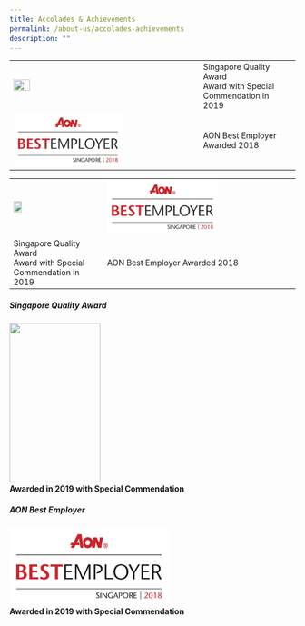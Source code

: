 ```yaml
---
title: Accolades & Achievements
permalink: /about-us/accolades-achievements
description: ""
---
```

|  |  | 
| -------- | -------- | 
| <img style="float: ; width: 30%; height: 30%;" src="https://pris-test-staging.netlify.app/images/About%20Us/SQA.jpeg" alt="" /> | Singapore Quality Award<br>Award with Special Commendation in 2019| 
| <img style="float:; width: 60%; height: 60%;" src="/images/About%20Us/AON.jpeg" alt="" /> | AON Best Employer Awarded 2018| 


|  |  | 
| -------- | -------- | 
| <img style="float: ; width: 30%; height: 30%;" src="https://pris-test-staging.netlify.app/images/About%20Us/SQA.jpeg" alt="" /> | <img style="float:;  width: 60%; height: 60%;" src="/images/About%20Us/AON.jpeg" alt="" /> | 
| Singapore Quality Award<br>Award with Special Commendation in 2019 | AON Best Employer Awarded 2018| 


<p><td style="width: 50%; vertical-align: middle"><h5>Singapore Quality Award</h5></td>
<td style="width: 50%;"><div class="container">
  <div class="row">
    <div class="col">
    <img style="float: ; width: 160px; height: 280px;" src="https://pris-test-staging.netlify.app/images/About%20Us/SQA.jpeg" alt="" /> 
    </div>
    <div class="col">
      <strong>Awarded in 2019 with Special Commendation</strong><br />
    </div>
  </div>
 </div>
<td style="width: 50%; vertical-align: middle"><h5>AON Best Employer</h5></td>
<td style="width: 50%;"><div class="container">
  <div class="row">
    <div class="col">
    <img style="float: ; width: 280px; height: 136px;" src="/images/About%20Us/AON.jpeg" alt="" /> 
    </div>
    <div class="col">
      <strong>Awarded in 2019 with Special Commendation</strong><br />
    </div>
  </div>
 </div>